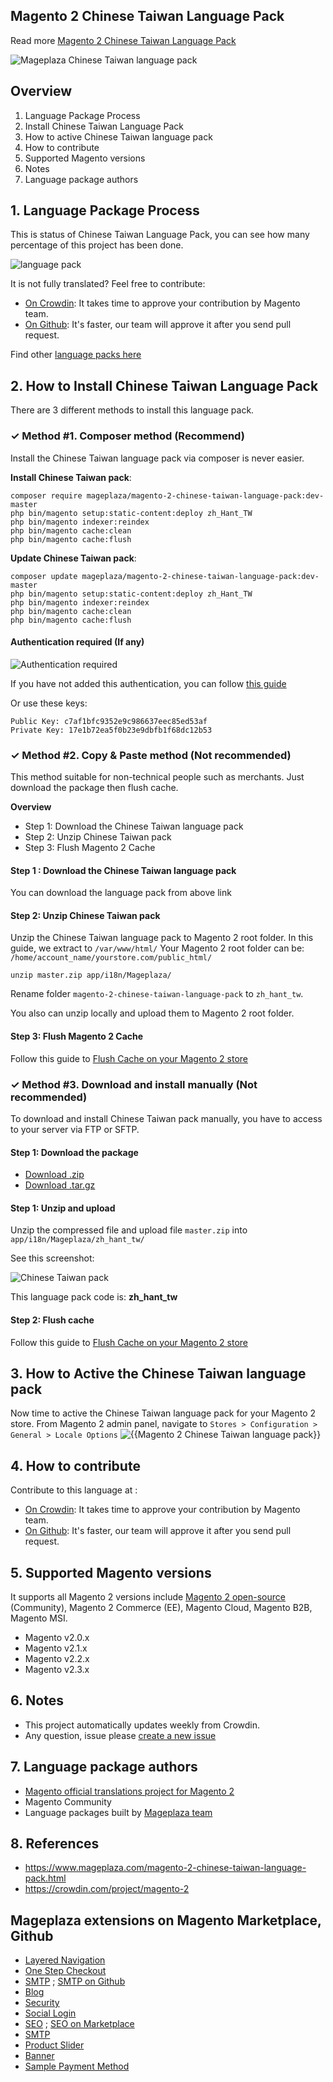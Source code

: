 ## Magento 2 Chinese Taiwan Language Pack



Read more [Magento 2 Chinese Taiwan Language Pack](https://www.mageplaza.com/magento-2-chinese-taiwan-language-pack.html)

![Mageplaza Chinese Taiwan language pack](https://cdn3.mageplaza.com/media/general/qjWPj1W.png)

## Overview

1. Language Package Process
2. Install Chinese Taiwan Language Pack
3. How to active Chinese Taiwan language pack
4. How to contribute
5. Supported Magento versions
6. Notes
7. Language package authors

## 1. Language Package Process

This is status of Chinese Taiwan Language Pack, you can see how many percentage of this project has been done.

![language pack](https://progress-bar.dev/11/?title=translated)

It is not fully translated? Feel free to contribute:
- [On Crowdin](https://crowdin.com/project/magento-2): It takes time to approve your contribution by Magento team.
- [On Github](https://github.com/mageplaza/magento-2-chinese-taiwan-language-pack/blob/master/HOW-TO-CONTRIBUTE.md): It's faster, our team will approve it after you send pull request.


Find other [language packs here](https://www.mageplaza.com/kb/magento-2-language-pack/)

## 2. How to Install Chinese Taiwan Language Pack

There are 3 different methods to install this language pack.

### ✓ Method #1. Composer method (Recommend)
Install the Chinese Taiwan language pack via composer is never easier.

**Install Chinese Taiwan pack**:

```
composer require mageplaza/magento-2-chinese-taiwan-language-pack:dev-master
php bin/magento setup:static-content:deploy zh_Hant_TW
php bin/magento indexer:reindex
php bin/magento cache:clean
php bin/magento cache:flush

```


**Update  Chinese Taiwan pack**:

```
composer update mageplaza/magento-2-chinese-taiwan-language-pack:dev-master
php bin/magento setup:static-content:deploy zh_Hant_TW
php bin/magento indexer:reindex
php bin/magento cache:clean
php bin/magento cache:flush

```

#### Authentication required (If any)

![Authentication required](https://cdn.mageplaza.com/media/general/dmryiPk.png)

If you have not added this authentication, you can follow [this guide](http://devdocs.magento.com/guides/v2.0/install-gde/prereq/connect-auth.html)

Or use these keys:

```
Public Key: c7af1bfc9352e9c986637eec85ed53af
Private Key: 17e1b72ea5f0b23e9dbfb1f68dc12b53
```



### ✓ Method #2. Copy & Paste method (Not recommended)

This method suitable for non-technical people such as merchants. Just download the package then flush cache.

**Overview**

- Step 1: Download the Chinese Taiwan language pack
- Step 2: Unzip Chinese Taiwan pack
- Step 3: Flush Magento 2 Cache

#### Step 1 : Download the Chinese Taiwan language pack

You can download the language pack from above link

#### Step 2: Unzip Chinese Taiwan pack

Unzip the Chinese Taiwan language pack to Magento 2 root folder. In this guide, we extract to `/var/www/html/`
Your Magento 2 root folder can be: `/home/account_name/yourstore.com/public_html/`

```
unzip master.zip app/i18n/Mageplaza/
```

Rename folder `magento-2-chinese-taiwan-language-pack` to `zh_hant_tw`.


You also can unzip locally and upload them to Magento 2 root folder.

#### Step 3: Flush Magento 2 Cache

Follow this guide to [Flush Cache on your Magento 2 store](https://www.mageplaza.com/kb/how-flush-enable-disable-cache.html)


### ✓ Method #3. Download and install manually (Not recommended)

To download and install Chinese Taiwan pack manually, you have to access to your server via FTP or SFTP.

#### Step 1: Download the package

- [Download .zip](https://github.com/mageplaza/magento-2-chinese-taiwan-language-pack/archive/master.zip)
- [Download .tar.gz](https://github.com/mageplaza/magento-2-chinese-taiwan-language-pack/tarball/master)

#### Step 1: Unzip and upload

Unzip the compressed file and upload file `master.zip` into `app/i18n/Mageplaza/zh_hant_tw/`

See this screenshot:

![Chinese Taiwan pack](https://cdn3.mageplaza.com/media/general/language-pack.png)

This language pack code is: **zh_hant_tw**

#### Step 2: Flush cache

Follow this guide to [Flush Cache on your Magento 2 store](https://www.mageplaza.com/kb/how-flush-enable-disable-cache.html)


## 3. How to Active the Chinese Taiwan language pack 

Now time to active the Chinese Taiwan language pack for your Magento 2 store. From Magento 2 admin panel, navigate to `Stores > Configuration > General > Locale Options`
![{{Magento 2 Chinese Taiwan language pack}}](https://cdn.mageplaza.com/media/general/aPSUA0l.png)


## 4. How to contribute

Contribute to this language at :
- [On Crowdin](https://crowdin.com/project/magento-2): It takes time to approve your contribution by Magento team.
- [On Github](https://github.com/mageplaza/magento-2-chinese-taiwan-language-pack/blob/master/HOW-TO-CONTRIBUTE.md): It's faster, our team will approve it after you send pull request.


## 5. Supported Magento versions

It supports all Magento 2 versions include [Magento 2 open-source](https://www.mageplaza.com/download-magento/) (Community), Magento 2 Commerce (EE), Magento Cloud, Magento B2B, Magento MSI.


- Magento v2.0.x
- Magento v2.1.x
- Magento v2.2.x
- Magento v2.3.x



## 6. Notes 

- This project automatically updates weekly from Crowdin.
- Any question, issue please [create a new issue](https://github.com/mageplaza/magento-2-chinese-taiwan-language-pack/issues/new)

## 7. Language package authors

- [Magento official translations project for Magento 2](https://crowdin.com/project/magento-2)
- Magento Community
- Language packages built by [Mageplaza team](https://www.mageplaza.com/)


## 8. References 

- https://www.mageplaza.com/magento-2-chinese-taiwan-language-pack.html
- https://crowdin.com/project/magento-2



## Mageplaza extensions on Magento Marketplace, Github


- [Layered Navigation](https://marketplace.magento.com/mageplaza-layered-navigation-m2.html)
- [One Step Checkout](https://marketplace.magento.com/mageplaza-magento-2-one-step-checkout-extension.html)
- [SMTP](https://marketplace.magento.com/mageplaza-module-smtp.html) ; [SMTP on Github](https://github.com/mageplaza/magento-2-smtp)
- [Blog](https://github.com/mageplaza/magento-2-blog)
- [Security](https://marketplace.magento.com/mageplaza-module-security.html)
- [Social Login](https://github.com/mageplaza/magento-2-social-login)
- [SEO](https://github.com/mageplaza/magento-2-seo) ; [SEO on Marketplace](https://marketplace.magento.com/mageplaza-magento-2-seo-extension.html)
- [SMTP](https://github.com/mageplaza/magento-2-smtp)
- [Product Slider](https://github.com/mageplaza/magento-2-product-slider)
- [Banner](https://github.com/mageplaza/magento-2-banner-slider)
- [Sample Payment Method](https://github.com/mageplaza/magento-2-sample-payment-method)



